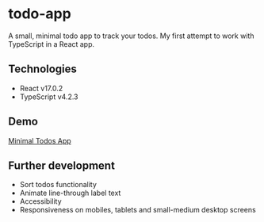 # todo-app
A small, minimal todo app to track your todos. My first attempt to work with TypeScript in a React app. 

## Technologies
- React v17.0.2
- TypeScript v4.2.3

## Demo 
[Minimal Todos App](https://minimal-todos.netlify.app/)

## Further development
- Sort todos functionality
- Animate line-through label text
- Accessibility
- Responsiveness on mobiles, tablets and small-medium desktop screens
